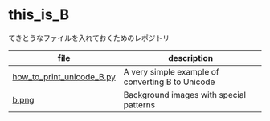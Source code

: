 # this_is_B

てきとうなファイルを入れておくためのレポジトリ

| file | description |
| ---- | ---- | 
| [how_to_print_unicode_B.py](./how_to_print_unicode_B.py) | A very simple example of converting B to Unicode |
| [b.png](./b.png) | Background images with special patterns |
